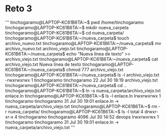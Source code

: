 # Reto 3

'''
tinchogaramo@LAPTOP-KC61B6TA:~$ pwd
/home/tinchogaramo
tinchogaramo@LAPTOP-KC61B6TA:~$ mkdir nueva_carpeta
tinchogaramo@LAPTOP-KC61B6TA:~$ cd nueva_carpeta/
tinchogaramo@LAPTOP-KC61B6TA:~/nueva_carpeta$ touch archivo_nuevo.txt
tinchogaramo@LAPTOP-KC61B6TA:~/nueva_carpeta$ mv archivo_nuevo.txt archivo_viejo.txt
tinchogaramo@LAPTOP-KC61B6TA:~/nueva_carpeta$ echo "Nueva línea de texto" >> archivo_viejo.txt 
tinchogaramo@LAPTOP-KC61B6TA:~/nueva_carpeta$ cat archivo_viejo.txt
Nueva línea de texto
tinchogaramo@LAPTOP-KC61B6TA:~/nueva_carpeta$ chmod 777 archivo_viejo.txt 
tinchogaramo@LAPTOP-KC61B6TA:~/nueva_carpeta$ ls -l archivo_viejo.txt 
-rwxrwxrwx 1 tinchogaramo tinchogaramo 22 Jul 30 18:19 archivo_viejo.txt
tinchogaramo@LAPTOP-KC61B6TA:~/nueva_carpeta$ cd ..
tinchogaramo@LAPTOP-KC61B6TA:~$ ln -s nueva_carpeta/archivo_viejo.txt enlace.ln
tinchogaramo@LAPTOP-KC61B6TA:~$ ls -l enlace.ln 
lrwxrwxrwx 1 tinchogaramo tinchogaramo 31 Jul 30 19:01 enlace.ln -> nueva_carpeta/archivo_viejo.txt
tinchogaramo@LAPTOP-KC61B6TA:~$ rm -r nueva_carpeta/
tinchogaramo@LAPTOP-KC61B6TA:~$ ls -l
total 4
drwxr-xr-x 4 tinchogaramo tinchogaramo 4096 Jul 30 14:52 devops
lrwxrwxrwx 1 tinchogaramo tinchogaramo   31 Jul 30 19:01 enlace.ln -> nueva_carpeta/archivo_viejo.txt
'''